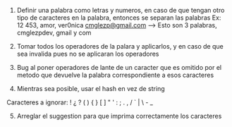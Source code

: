 1. Definir una palabra como letras y numeros, en caso de que tengan otro tipo de caracteres en la palabra, entonces se separan las palabras
Ex: 12 453, amor, ver0nica
cmglezp@gmail.com --> Esto son 3 palabras, cmglezpdev, gmail y com

2. Tomar todos los operadores de la palara y aplicarlos, y en caso de que sea invalida pues no se aplicaran los operadores 



3. Bug al poner operadores de lante de un caracter que es omitido por el metodo que devuelve la palabra correspondiente a esos caracteres
4. Mientras sea posible, usar el hash en vez de string

Caracteres a ignorar:
! ¿ ? ( ) { } [ ] " ' : ; . , / ` | \ - _ 


5. Arreglar el suggestion para que imprima correctamente los caracteres